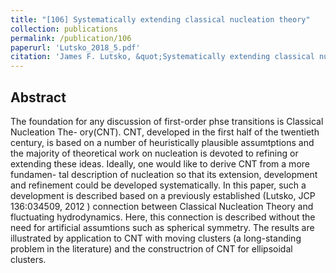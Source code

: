 ```yaml
---
title: "[106] Systematically extending classical nucleation theory"
collection: publications
permalink: /publication/106
paperurl: 'Lutsko_2018_5.pdf'
citation: 'James F. Lutsko, &quot;Systematically extending classical nucleation theory&quot;, <i>New Journal of Physics</i>, <strong>20</strong>, 103015 (2018)'
---
```

Abstract
---
The foundation for any discussion of first-order phse transitions is Classical Nucleation The- ory(CNT). CNT, developed in the first half of the twentieth century, is based on a number of heuristically plausible assumtptions and the majority of theoretical work on nucleation is devoted to refining or extending these ideas. Ideally, one would like to derive CNT from a more fundamen- tal description of nucleation so that its extension, development and refinement could be developed systematically. In this paper, such a development is described based on a previously established (Lutsko, JCP 136:034509, 2012 ) connection between Classical Nucleation Theory and fluctuating hydrodynamics. Here, this connection is described without the need for artificial assumtions such as spherical symmetry. The results are illustrated by application to CNT with moving clusters (a long-standing problem in the literature) and the constructrion of CNT for ellipsoidal clusters.
